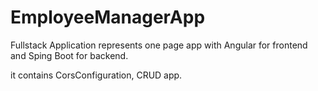 # EmployeeManagerApp

Fullstack Application represents one page app with Angular for frontend and Sping Boot for backend.

it contains CorsConfiguration, CRUD app.
